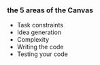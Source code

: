 ### the 5 areas of the Canvas
- Task constraints
- Idea generation
- Complexity
- Writing the code
- Testing your code